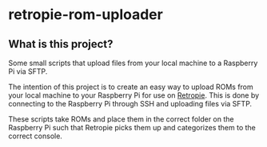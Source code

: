 # retropie-rom-uploader

## What is this project?
Some small scripts that upload files from your local machine to a Raspberry Pi via SFTP.

The intention of this project is to create an easy way to upload ROMs from your local machine
to your Raspberry Pi for use on [Retropie](https://retropie.org.uk/docs/). This is done by connecting
to the Raspberry Pi through SSH and uploading files via SFTP.

These scripts take ROMs and place them in the correct folder on the Raspberry Pi such that Retropie
picks them up and categorizes them to the correct console.
